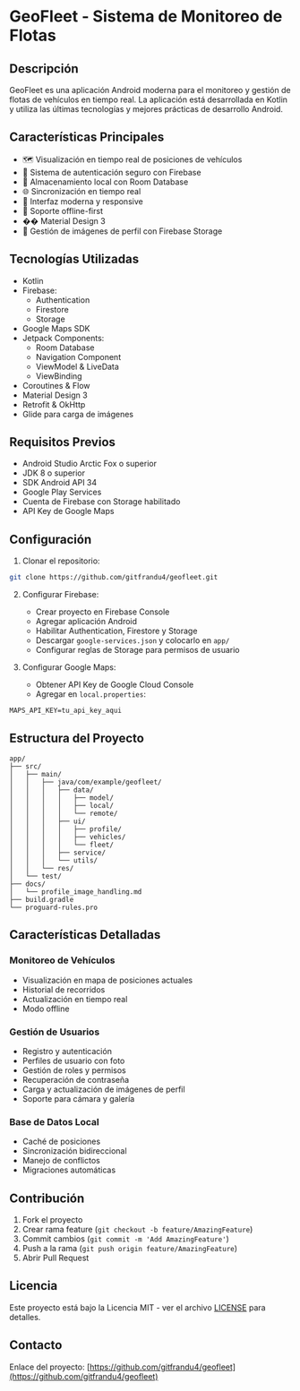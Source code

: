 # GeoFleet - Sistema de Monitoreo de Flotas

## Descripción
GeoFleet es una aplicación Android moderna para el monitoreo y gestión de flotas de vehículos en tiempo real. La aplicación está desarrollada en Kotlin y utiliza las últimas tecnologías y mejores prácticas de desarrollo Android.

## Características Principales
- 🗺️ Visualización en tiempo real de posiciones de vehículos
- 🔐 Sistema de autenticación seguro con Firebase
- 💾 Almacenamiento local con Room Database
- 🌐 Sincronización en tiempo real
- 📱 Interfaz moderna y responsive
- 🔄 Soporte offline-first
- �� Material Design 3
- 📸 Gestión de imágenes de perfil con Firebase Storage

## Tecnologías Utilizadas
- Kotlin
- Firebase:
  - Authentication
  - Firestore
  - Storage
- Google Maps SDK
- Jetpack Components:
  - Room Database
  - Navigation Component
  - ViewModel & LiveData
  - ViewBinding
- Coroutines & Flow
- Material Design 3
- Retrofit & OkHttp
- Glide para carga de imágenes

## Requisitos Previos
- Android Studio Arctic Fox o superior
- JDK 8 o superior
- SDK Android API 34
- Google Play Services
- Cuenta de Firebase con Storage habilitado
- API Key de Google Maps

## Configuración
1. Clonar el repositorio:
```bash
git clone https://github.com/gitfrandu4/geofleet.git
```

2. Configurar Firebase:
   - Crear proyecto en Firebase Console
   - Agregar aplicación Android
   - Habilitar Authentication, Firestore y Storage
   - Descargar `google-services.json` y colocarlo en `app/`
   - Configurar reglas de Storage para permisos de usuario

3. Configurar Google Maps:
   - Obtener API Key de Google Cloud Console
   - Agregar en `local.properties`:
```properties
MAPS_API_KEY=tu_api_key_aqui
```

## Estructura del Proyecto
```
app/
├── src/
│   ├── main/
│   │   ├── java/com/example/geofleet/
│   │   │   ├── data/
│   │   │   │   ├── model/
│   │   │   │   ├── local/
│   │   │   │   └── remote/
│   │   │   ├── ui/
│   │   │   │   ├── profile/
│   │   │   │   ├── vehicles/
│   │   │   │   └── fleet/
│   │   │   ├── service/
│   │   │   └── utils/
│   │   └── res/
│   └── test/
├── docs/
│   └── profile_image_handling.md
├── build.gradle
└── proguard-rules.pro
```

## Características Detalladas

### Monitoreo de Vehículos
- Visualización en mapa de posiciones actuales
- Historial de recorridos
- Actualización en tiempo real
- Modo offline

### Gestión de Usuarios
- Registro y autenticación
- Perfiles de usuario con foto
- Gestión de roles y permisos
- Recuperación de contraseña
- Carga y actualización de imágenes de perfil
- Soporte para cámara y galería

### Base de Datos Local
- Caché de posiciones
- Sincronización bidireccional
- Manejo de conflictos
- Migraciones automáticas

## Contribución
1. Fork el proyecto
2. Crear rama feature (`git checkout -b feature/AmazingFeature`)
3. Commit cambios (`git commit -m 'Add AmazingFeature'`)
4. Push a la rama (`git push origin feature/AmazingFeature`)
5. Abrir Pull Request

## Licencia
Este proyecto está bajo la Licencia MIT - ver el archivo [LICENSE](LICENSE) para detalles.

## Contacto
Enlace del proyecto: [https://github.com/gitfrandu4/geofleet](https://github.com/gitfrandu4/geofleet)
